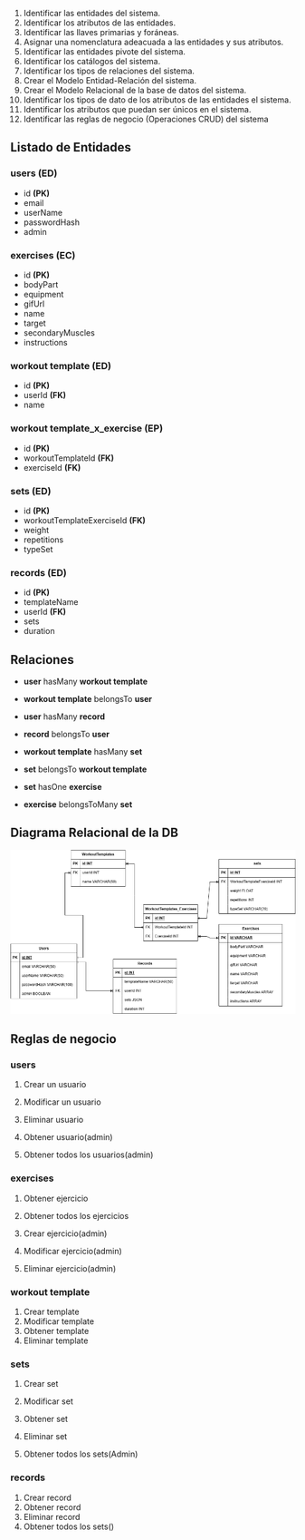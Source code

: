 1. Identificar las entidades del sistema.
1. Identificar los atributos de las entidades.
1. Identificar las llaves primarias y foráneas.
1. Asignar una nomenclatura adeacuada a las entidades y sus atributos.
1. Identificar las entidades pivote del sistema.
1. Identificar los catálogos del sistema.
1. Identificar los tipos de relaciones del sistema.
1. Crear el Modelo Entidad-Relación del sistema.
1. Crear el Modelo Relacional de la base de datos del sistema.
1. Identificar los tipos de dato de los atributos de las entidades el sistema.
1. Identificar los atributos que puedan ser únicos en el sistema.
1. Identificar las reglas de negocio (Operaciones CRUD) del sistema

## Listado de Entidades

### users **(ED)**

- id **(PK)**
- email
- userName
- passwordHash
- admin

### exercises **(EC)**

- id **(PK)**
- bodyPart
- equipment
- gifUrl
- name
- target
- secondaryMuscles
- instructions

### workout template **(ED)**

- id **(PK)**
- userId **(FK)**
- name

### workout template_x_exercise **(EP)**
  
- id **(PK)**
- workoutTemplateId **(FK)**
- exerciseId **(FK)**


### sets **(ED)**

- id **(PK)**
- workoutTemplateExerciseId **(FK)**
- weight
- repetitions
- typeSet


### records **(ED)**

- id **(PK)**
- templateName
- userId **(FK)**
- sets
- duration

## Relaciones

- **user** hasMany **workout template**
- **workout template** belongsTo **user**

- **user** hasMany **record**
- **record** belongsTo **user**

- **workout template** hasMany **set**
- **set** belongsTo **workout template**

- **set** hasOne **exercise**
- **exercise** belongsToMany **set**


## Diagrama Relacional de la DB

![Modelo Relacional](./gym_app_diagram.drawio.png)

## Reglas de negocio

### users

1. Crear un usuario
1. Modificar un usuario
1. Eliminar usuario

1. Obtener usuario(admin)
1. Obtener todos los usuarios(admin)

### exercises

1. Obtener ejercicio
1. Obtener todos los ejercicios

1. Crear ejercicio(admin)
1. Modificar ejercicio(admin)
1. Eliminar ejercicio(admin)

### workout template

1. Crear template
1. Modificar template
1. Obtener template
1. Eliminar template

### sets
1. Crear set
1. Modificar set
1. Obtener set
1. Eliminar set

1. Obtener todos los sets(Admin)


### records

1. Crear record
1. Obtener record
1. Eliminar record
1. Obtener todos los sets()


